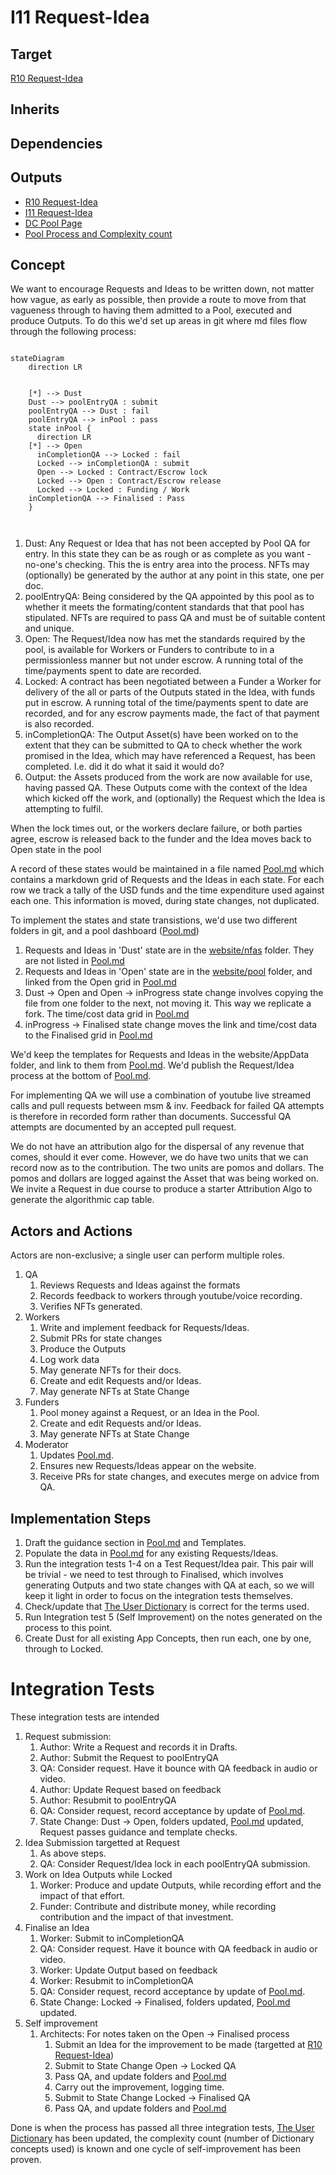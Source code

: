 # I11 Request-Idea

## Target

[R10 Request-Idea](https://github.com/dreamcatcher-tech/dreamcatcher-tech.github.io/blob/master/website/nfas/Requests/R10.md)

## Inherits

## Dependencies

## Outputs

- [R10 Request-Idea](../Requests/R10.md)
- [I11 Request-Idea](./I11.md)
- [DC Pool Page](https://dreamcatcher-tech.github.io/pool/)
- [Pool Process and Complexity count](https://github.com/dreamcatcher-tech/dreamcatcher-tech.github.io/blob/master/website/pool/Pool%20Process.md)


## Concept
We want to encourage Requests and Ideas to be written down, not matter how vague, as early as possible, then provide a route to move from that vagueness through to having them admitted to a Pool, executed and produce Outputs.  To do this we'd set up areas in git where md files flow through the following process:  

```mermaid

stateDiagram
    direction LR

    
    [*] --> Dust
    Dust --> poolEntryQA : submit
    poolEntryQA --> Dust : fail
    poolEntryQA --> inPool : pass
    state inPool {
      direction LR
    [*] --> Open
      inCompletionQA --> Locked : fail
      Locked --> inCompletionQA : submit
      Open --> Locked : Contract/Escrow lock
      Locked --> Open : Contract/Escrow release
      Locked --> Locked : Funding / Work
    inCompletionQA --> Finalised : Pass
    }
    


```
1. Dust: Any Request or Idea that has not been accepted by Pool QA for entry. In this state they can be as rough or as complete as you want - no-one's checking.  This the is entry area into the process.   NFTs may (optionally) be generated by the author at any point in this state, one per doc.
2. poolEntryQA: Being considered by the QA appointed by this pool as to whether it meets the formating/content standards that that pool has stipulated.  NFTs are required to pass QA and must be of suitable content and unique.
3. Open: The Request/Idea now has met the standards required by the pool, is available for Workers or Funders to contribute to in a permissionless manner but not under escrow.  A running total of the time/payments spent to date are recorded.
4. Locked: A contract has been negotiated between a Funder a Worker for delivery of the all or parts of the Outputs stated in the Idea, with funds put in escrow.   A running total of the time/payments spent to date are recorded, and for any escrow payments made, the fact of that payment is also recorded.
5. inCompletionQA: The Output Asset(s) have been worked on to the extent that they can be submitted to QA to check whether the work promised in the Idea, which may have referenced a Request, has been completed.  I.e. did it do what it said it would do? 
6. Output: the Assets produced from the work are now available for use, having passed QA.  These Outputs come with the context of the Idea which kicked off the work, and (optionally) the Request which the Idea is attempting to fulfil.

When the lock times out, or the workers declare failure, or both parties agree, escrow is released back to the funder and the Idea moves back to Open state in the pool

A record of these states would be maintained in a file named [Pool.md](https://github.com/dreamcatcher-tech/dreamcatcher-tech.github.io/blob/master/website/pool/Pool.md) which contains a markdown grid of Requests and the Ideas in each state.  For each row we track a tally of the USD funds and the time expenditure used against each one.  This information is moved, during state changes, not duplicated.

To implement the states and state transistions, we'd use two different folders in git, and a pool dashboard ([Pool.md](https://github.com/dreamcatcher-tech/dreamcatcher-tech.github.io/blob/master/website/pool/Pool.md))

1. Requests and Ideas in 'Dust' state are in the [website/nfas](https://github.com/dreamcatcher-tech/dreamcatcher-tech.github.io/tree/master/website/nfas) folder.  They are not listed in [Pool.md](https://github.com/dreamcatcher-tech/dreamcatcher-tech.github.io/blob/master/website/pool/Pool.md)
2. Requests and Ideas in 'Open' state are in the [website/pool](https://github.com/dreamcatcher-tech/dreamcatcher-tech.github.io/tree/master/website/pool) folder, and linked from the Open grid in [Pool.md](https://github.com/dreamcatcher-tech/dreamcatcher-tech.github.io/blob/master/website/pool/Pool.md)
3. Dust -> Open and Open -> inProgress state change involves copying the file from one folder to the next, not moving it.  This way we replicate a fork.  The time/cost data grid in [Pool.md](https://github.com/dreamcatcher-tech/dreamcatcher-tech.github.io/blob/master/website/pool/Pool.md)
4. inProgress -> Finalised state change moves the link and time/cost data to the Finalised grid in [Pool.md](https://github.com/dreamcatcher-tech/dreamcatcher-tech.github.io/blob/master/website/pool/Pool.md)

We'd keep the templates for Requests and Ideas in the website/AppData folder, and link to them from [Pool.md](https://github.com/dreamcatcher-tech/dreamcatcher-tech.github.io/blob/master/website/pool/Pool.md).  We'd publish the Request/Idea process at the bottom of [Pool.md](https://github.com/dreamcatcher-tech/dreamcatcher-tech.github.io/blob/master/website/pool/Pool.md).

For implementing QA we will use a combination of youtube live streamed calls and pull requests between msm & inv.  Feedback for failed QA attempts is therefore in recorded form rather than documents.  Successful QA attempts are documented by an accepted pull request.

We do not have an attribution algo for the dispersal of any revenue that comes, should it ever come.  However, we do have two units that we can record now as to the contribution.  The two units are pomos and dollars.  The pomos and dollars are logged against the Asset that was being worked on.  We invite a Request in due course to produce a starter Attribution Algo to generate the algorithmic cap table.  


## Actors and Actions

Actors are non-exclusive; a single user can perform multiple roles.

1. QA
	1. Reviews Requests and Ideas against the formats
	1. Records feedback to workers through youtube/voice recording.
	2. Verifies NFTs generated.
1. Workers
	1. Write and implement feedback for Requests/Ideas.
	1. Submit PRs for state changes
	1. Produce the Outputs
	1. Log work data
	1. May generate NFTs for their docs.
	1. Create and edit Requests and/or Ideas.
	1. May generate NFTs at State Change
1. Funders
	1. Pool money against a Request, or an Idea in the Pool.
	1. Create and edit Requests and/or Ideas.
	1. May generate NFTs at State Change
1. Moderator
	1. Updates [Pool.md](https://github.com/dreamcatcher-tech/dreamcatcher-tech.github.io/blob/master/website/pool/Pool.md).
	1. Ensures new Requests/Ideas appear on the website.
	1. Receive PRs for state changes, and executes merge on advice from QA.


## Implementation Steps
1. Draft the guidance section in [Pool.md](https://github.com/dreamcatcher-tech/dreamcatcher-tech.github.io/blob/master/website/pool/Pool.md) and Templates.
1. Populate the data in [Pool.md](https://github.com/dreamcatcher-tech/dreamcatcher-tech.github.io/blob/master/website/pool/Pool.md) for any existing Requests/Ideas.
1. Run the integration tests 1-4 on a Test Request/Idea pair.  This pair will be trivial - we need to test through to Finalised, which involves generating Outputs and two state changes with QA at each, so we will keep it light in order to focus on the integration tests themselves.  
1. Check/update that [The User Dictionary](https://dreamcatcher-tech.github.io/docs/) is correct for the terms used.  
2. Run Integration test 5 (Self Improvement) on the notes generated on the process to this point.
3. Create Dust for all existing App Concepts, then run each, one by one, through to Locked.


# Integration Tests

These integration tests are intended 

1. Request submission:
    1. Author: Write a Request and records it in Drafts. 
    1. Author: Submit the Request to poolEntryQA
    1. QA: Consider request. Have it bounce with QA feedback in audio or video.  
    1. Author: Update Request based on feedback
    1. Author: Resubmit to poolEntryQA
    1. QA: Consider request, record acceptance by update of [Pool.md](https://github.com/dreamcatcher-tech/dreamcatcher-tech.github.io/blob/master/website/pool/Pool.md).
    1. State Change: Dust -> Open, folders updated, [Pool.md](https://github.com/dreamcatcher-tech/dreamcatcher-tech.github.io/blob/master/website/pool/Pool.md) updated, Request passes guidance and template checks.
1. Idea Submission targetted at Request
	1. As above steps.
	1. QA: Consider Request/Idea lock in each poolEntryQA submission.
1. Work on Idea Outputs while Locked
    1. Worker: Produce and update Outputs, while recording effort and the impact of that effort.
    1. Funder: Contribute and distribute money, while recording contribution and the impact of that investment.
1. Finalise an Idea 
	1. Worker: Submit to inCompletionQA
    1. QA: Consider request. Have it bounce with QA feedback in audio or video.  
    1. Worker: Update Output based on feedback
    1. Worker: Resubmit to inCompletionQA
    1. QA: Consider request, record acceptance by update of [Pool.md](https://github.com/dreamcatcher-tech/dreamcatcher-tech.github.io/blob/master/website/pool/Pool.md).
    1. State Change: Locked -> Finalised, folders updated, [Pool.md](https://github.com/dreamcatcher-tech/dreamcatcher-tech.github.io/blob/master/website/pool/Pool.md) updated.
1. Self improvement
	1. Architects: For notes taken on the Open -> Finalised process
	    1. Submit an Idea for the improvement to be made (targetted at [R10 Request-Idea](../Requests/R10.md))
		1. Submit to State Change Open -> Locked QA
		1. Pass QA, and update folders and [Pool.md](https://github.com/dreamcatcher-tech/dreamcatcher-tech.github.io/blob/master/website/pool/Pool.md)
		1. Carry out the improvement, logging time.
		1. Submit to State Change Locked -> Finalised QA
		1. Pass QA, and update folders and [Pool.md](https://github.com/dreamcatcher-tech/dreamcatcher-tech.github.io/blob/master/website/pool/Pool.md)

Done is when the process has passed all three integration tests, [The User Dictionary](https://dreamcatcher-tech.github.io/docs/) has been updated, the complexity count (number of Dictionary concepts used) is known and one cycle of self-improvement has been proven.





